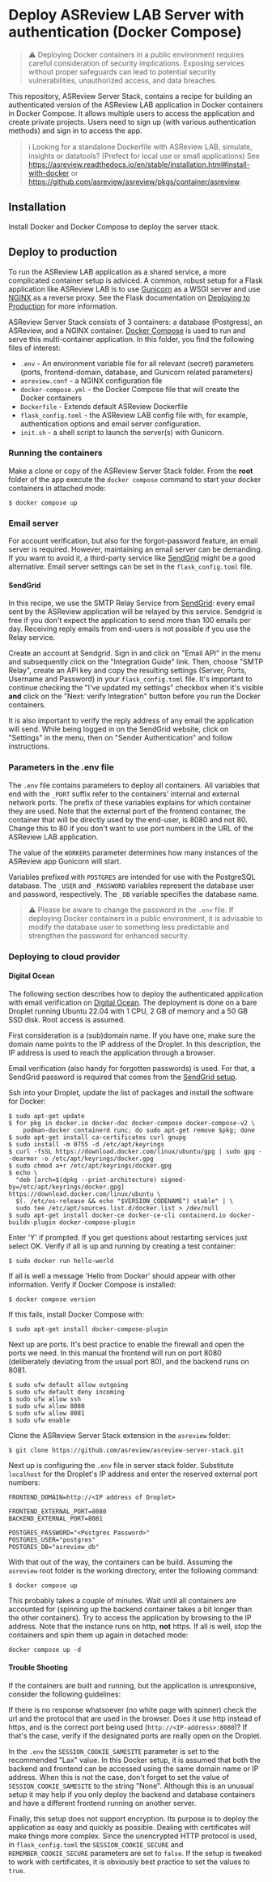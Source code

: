 # Deploy ASReview LAB Server with authentication (Docker Compose)

> ⚠️ Deploying Docker containers in a public environment requires careful
  consideration of security implications. Exposing services without proper
  safeguards can lead to potential security vulnerabilities, unauthorized
  access, and data breaches.

This repository, ASReview Server Stack, contains a recipe for building an
authenticated version of the ASReview LAB application in Docker containers in
Docker Compose. It allows multiple users to access the application and create
private projects. Users need to sign up (with various authentication methods)
and sign in to access the app.

> ℹ️ Looking for a standalone Dockerfile with ASReview LAB, simulate, insights or
  datatools? (Prefect for local use or small applications) See
  https://asreview.readthedocs.io/en/stable/installation.html#install-with-docker
  or https://github.com/asreview/asreview/pkgs/container/asreview.

## Installation

Install Docker and Docker Compose to deploy the server stack.

## Deploy to production

To run the ASReview LAB application as a shared service, a more complicated
container setup is adviced. A common, robust setup for a Flask application like
ASReview LAB is to use [Gunicorn](https://gunicorn.org/) as a WSGI server and
use [NGINX](https://www.nginx.com/) as a reverse proxy. See the Flask
documentation on [Deploying to
Production](https://flask.palletsprojects.com/en/3.0.x/deploying/) for more
information.

ASReview Server Stack consists of 3 containers: a database (Postgress), an
ASReview, and a NGINX container. [Docker
Compose](https://docs.docker.com/compose/) is used to run and serve this
multi-container application. In this folder, you find the following files of
interest:

- `.env` - An environment variable file for all relevant (secret) parameters
  (ports, frontend-domain, database, and Gunicorn related parameters)
- `asreview.conf` - a NGINX configuration file
- `docker-compose.yml` - the Docker Compose file that will create the Docker
  containers
- `Dockerfile` - Extends default ASReview Dockerfile
- `flask_config.toml` - the ASReview LAB config file with, for example,
  authentication options and email server configuration.
- `init.sh` - a shell script to launch the server(s) with Gunicorn.


### Running the containers

Make a clone or copy of the ASReview Server Stack folder. From the **root**
folder of the app execute the `docker compose` command to start your docker
containers in attached mode:

```
$ docker compose up
```

### Email server

For account verification, but also for the forgot-password feature, an email
server is required. However, maintaining an email server can be demanding. If
you want to avoid it, a third-party service like
[SendGrid](https://sendgrid.com/) might be a good alternative. Email server
settings can be set in the `flask_config.toml` file.

#### SendGrid

In this recipe, we use the SMTP Relay Service from
[SendGrid](https://sendgrid.com/): every email sent by the ASReview application
will be relayed by this service. Sendgrid is free if you don't expect the
application to send more than 100 emails per day. Receiving reply emails from
end-users is not possible if you use the Relay service.

Create an account at Sendgrid. Sign in and click on "Email API" in the menu and
subsequently click on the "Integration Guide" link. Then, choose "SMTP Relay",
create an API key and copy the resulting settings (Server, Ports, Username and
Password) in your `flask_config.toml` file. It's important to continue checking
the "I've updated my settings" checkbox when it's visible **and** click on the
"Next: verify Integration" button before you run the Docker containers.

It is also important to verify the reply address of any email the application
will send. While being logged in on the SendGrid website, click on "Settings" in
the menu, then on "Sender Authentication" and follow instructions.

### Parameters in the .env file

The `.env` file contains parameters to deploy all containers. All variables that
end with the `_PORT` suffix refer to the containers' internal and external
network ports. The prefix of these variables explains for which container they
are used. Note that the external port of the frontend container, the container
that will be directly used by the end-user, is 8080 and not 80. Change this to
80 if you don't want to use port numbers in the URL of the ASReview LAB
application.

The value of the `WORKERS` parameter determines how many instances of the
ASReview app Gunicorn will start.

Variables prefixed with `POSTGRES` are intended for use with the PostgreSQL
database. The `_USER` and `_PASSWORD` variables represent the database user and
password, respectively. The `_DB` variable specifies the database name.

> ⚠️ Please be aware to change the password in the `.env` file. If deploying
  Docker containers in a public environment, it is advisable to modify the
  database user to something less predictable and strengthen the password for
  enhanced security.

### Deploying to cloud provider

#### Digital Ocean

The following section describes how to deploy the authenticated application with
email verification on [Digital Ocean](https://www.digitalocean.com/). The
deployment is done on a bare Droplet running Ubuntu 22.04 with 1 CPU, 2 GB of
memory and a 50 GB SSD disk. Root access is assumed.

First consideration is a (sub)domain name. If you have one, make sure the domain
name points to the IP address of the Droplet. In this description, the IP
address is used to reach the application through a browser.

Email verification (also handy for forgotten passwords) is used. For that, a
SendGrid password is required that comes from the [SendGrid setup](#sendgrid).

Ssh into your Droplet, update the list of packages and install the software for
Docker:

```
$ sudo apt-get update
$ for pkg in docker.io docker-doc docker-compose docker-compose-v2 \
    podman-docker containerd runc; do sudo apt-get remove $pkg; done
$ sudo apt-get install ca-certificates curl gnupg
$ sudo install -m 0755 -d /etc/apt/keyrings
$ curl -fsSL https://download.docker.com/linux/ubuntu/gpg | sudo gpg --dearmor -o /etc/apt/keyrings/docker.gpg
$ sudo chmod a+r /etc/apt/keyrings/docker.gpg
$ echo \
  "deb [arch=$(dpkg --print-architecture) signed-by=/etc/apt/keyrings/docker.gpg] https://download.docker.com/linux/ubuntu \
  $(. /etc/os-release && echo "$VERSION_CODENAME") stable" | \
  sudo tee /etc/apt/sources.list.d/docker.list > /dev/null
$ sudo apt-get install docker-ce docker-ce-cli containerd.io docker-buildx-plugin docker-compose-plugin
```

Enter 'Y' if prompted. If you get questions about restarting services just
select OK. Verify if all is up and running by creating a test container:

```
$ sudo docker run hello-world
```

If all is well a message 'Hello from Docker' should appear with other
information. Verify if Docker Compose is installed:

```
$ docker compose version
```

If this fails, install Docker Compose with:

```
$ sudo apt-get install docker-compose-plugin
```

Next up are ports. It's best practice to enable the firewall and open the ports
we need. In this manual the frontend will run on port 8080 (deliberately
deviating from the usual port 80), and the backend runs on 8081.

```
$ sudo ufw default allow outgoing
$ sudo ufw default deny incoming
$ sudo ufw allow ssh
$ sudo ufw allow 8080
$ sudo ufw allow 8081
$ sudo ufw enable
```

Clone the ASReview Server Stack extension in the `asreview` folder:

```
$ git clone https://github.com/asreview/asreview-server-stack.git
```

Next up is configuring the `.env` file in server stack folder. Substitute
`localhost` for the Droplet's IP address and enter the reserved external port
numbers:

```
FRONTEND_DOMAIN=http://<IP address of Droplet>

FRONTEND_EXTERNAL_PORT=8080
BACKEND_EXTERNAL_PORT=8081

POSTGRES_PASSWORD="<Postgres Password>"
POSTGRES_USER="postgres"
POSTGRES_DB="asreview_db"
```

With that out of the way, the containers can be build. Assuming the `asreview`
root folder is the working directory, enter the following command:

```
$ docker compose up
```

This probably takes a couple of minutes. Wait until all containers are accounted
for (spinning up the backend container takes a bit longer than the other
containers). Try to access the application by browsing to the IP address. Note
that the instance runs on http, **not** https. If all is well, stop the
containers and spin them up again in detached mode:

```
docker compose up -d
```

#### Trouble Shooting

If the containers are built and running, but the application is unresponsive,
consider the following guidelines:

If there is no response whatsoever (no white page with spinner) check the url
and the protocol that are used in the browser. Does it use http instead of
https, and is the correct port being used (`http://<IP-address>:8080`)? If
that's the case, verify if the designated ports are really open on the Droplet.

In the `.env` the `SESSION_COOKIE_SAMESITE` parameter is set to the recommended
"Lax" value. In this Docker setup, it is assumed that both the backend and
frontend can be accessed using the same domain name or IP address. When this is
not the case, don't forget to set the value of `SESSION_COOKIE_SAMESITE` to the
string "None". Although this is an unusual setup it may help if you only deploy
the backend and database containers and have a different frontend running on
another server.

Finally, this setup does not support encryption. Its purpose is to deploy the
application as easy and quickly as possible. Dealing with certificates will make
things more complex. Since the unencrypted HTTP protocol is used, in
`flask_config.toml` the `SESSION_COOKIE_SECURE` and `REMEMBER_COOKIE_SECURE`
parameters are set to `false`. If the setup is tweaked to work with
certificates, it is obviously best practice to set the values to `true`.
